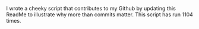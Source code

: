 I wrote a cheeky script that contributes to my Github by updating this ReadMe to illustrate why more than commits matter. This script has run 1104 times.